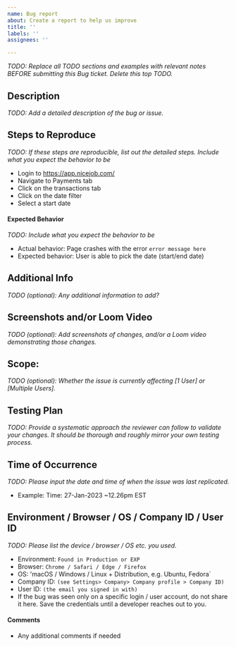 ```yaml
---
name: Bug report
about: Create a report to help us improve
title: ''
labels: ''
assignees: ''

---
```


_TODO: Replace all TODO sections and examples with relevant notes BEFORE submitting this Bug ticket. Delete this top TODO._

## Description
_TODO: Add a detailed description of the bug or issue._

## Steps to Reproduce
_TODO: If these steps are reproducible, list out the detailed steps. Include what you expect the behavior to be_
- Login to https://app.nicejob.com/
- Navigate to Payments tab
- Click on the transactions tab
- Click on the date filter
- Select a start date

#### Expected Behavior
_TODO: Include what you expect the behavior to be_
- Actual behavior: Page crashes with the error `error message here`
- Expected behavior: User is able to pick the date (start/end date)
## Additional Info
_TODO (optional): Any additional information to add?_

## Screenshots and/or Loom Video
_TODO (optional): Add screenshots of changes, and/or a Loom video demonstrating those changes._

## Scope:
_TODO (optional): Whether the issue is currently affecting [1 User] or [Multiple Users]._
## Testing Plan
_TODO: Provide a systematic approach the reviewer can follow to validate your changes. It should be thorough and roughly mirror your own testing process._

## Time of Occurrence
_TODO: Please input the date and time of when the issue was last replicated._
- Example: Time: 27-Jan-2023 ~12.26pm EST

## Environment / Browser / OS / Company ID / User ID
_TODO: Please list the device / browser / OS etc. you used._
- Environment: `Found in Production or EXP`
- Browser: `Chrome / Safari / Edge / Firefox`
- OS: 'macOS / Windows / Linux + Distribution, e.g. Ubuntu, Fedora`
- Company ID: `(see Settings> Company> Company profile > Company ID)`
- User ID: `(the email you signed in with)`
- If the bug was seen only on a specific login / user account, do not share it here. Save the credentials until a developer reaches out to you.

#### Comments
- Any additional comments if needed
